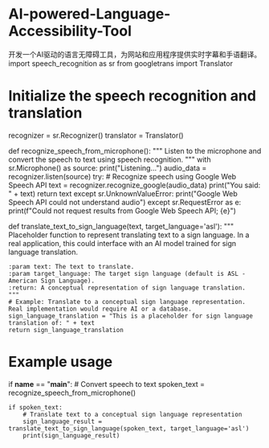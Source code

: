 # AI-powered-Language-Accessibility-Tool
开发一个AI驱动的语言无障碍工具，为网站和应用程序提供实时字幕和手语翻译。
import speech_recognition as sr
from googletrans import Translator

# Initialize the speech recognition and translation
recognizer = sr.Recognizer()
translator = Translator()

def recognize_speech_from_microphone():
    """
    Listen to the microphone and convert the speech to text using speech recognition.
    """
    with sr.Microphone() as source:
        print("Listening...")
        audio_data = recognizer.listen(source)
        try:
            # Recognize speech using Google Web Speech API
            text = recognizer.recognize_google(audio_data)
            print("You said: " + text)
            return text
        except sr.UnknownValueError:
            print("Google Web Speech API could not understand audio")
        except sr.RequestError as e:
            print(f"Could not request results from Google Web Speech API; {e}")

def translate_text_to_sign_language(text, target_language='asl'):
    """
    Placeholder function to represent translating text to a sign language.
    In a real application, this could interface with an AI model trained for sign language translation.
    
    :param text: The text to translate.
    :param target_language: The target sign language (default is ASL - American Sign Language).
    :return: A conceptual representation of sign language translation.
    """
    # Example: Translate to a conceptual sign language representation. Real implementation would require AI or a database.
    sign_language_translation = "This is a placeholder for sign language translation of: " + text
    return sign_language_translation

# Example usage
if __name__ == "__main__":
    # Convert speech to text
    spoken_text = recognize_speech_from_microphone()
    
    if spoken_text:
        # Translate text to a conceptual sign language representation
        sign_language_result = translate_text_to_sign_language(spoken_text, target_language='asl')
        print(sign_language_result)

